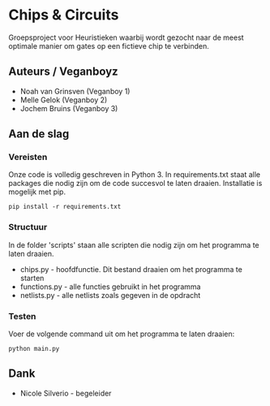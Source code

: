 # Chips & Circuits

Groepsproject voor Heuristieken waarbij wordt gezocht naar de meest optimale manier om gates op een fictieve chip te verbinden.

## Auteurs / Veganboyz

* Noah van Grinsven (Veganboy 1)
* Melle Gelok (Veganboy 2)
* Jochem Bruins (Veganboy 3)

## Aan de slag

### Vereisten

Onze code is volledig geschreven in Python 3. In requirements.txt staat alle packages die nodig zijn om de code succesvol te laten draaien. Installatie is mogelijk met pip. 

```
pip install -r requirements.txt
```

### Structuur

In de folder 'scripts' staan alle scripten die nodig zijn om het programma te laten draaien. 

* chips.py - hoofdfunctie. Dit bestand draaien om het programma te starten
* functions.py - alle functies gebruikt in het programma
* netlists.py - alle netlists zoals gegeven in de opdracht

### Testen

Voer de volgende command uit om het programma te laten draaien:
```
python main.py
```

## Dank

* Nicole Silverio - begeleider




